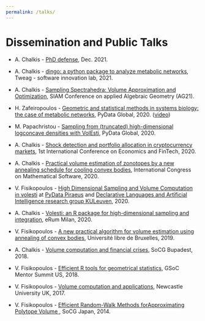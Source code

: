 ```yaml
---
permalink: /talks/
---
```


# Dissemination and Public Talks

- A. Chalkis - [PhD defense](https://www.slideshare.net/ApostolosChalkis/the-slides-of-my-phd-defense), Dec. 2021.
- A. Chalkis - [dingo: a python package to analyze metabolic networks](https://www.slideshare.net/ApostolosChalkis/dingo-a-python-package-to-analyzes-metabolic-networks), Tweag - software innovation lab, 2021.
- A. Chalkis - [Sampling Spectrahedra: Volume Approximation and Optimization](https://www.slideshare.net/ApostolosChalkis/sampling-spectrahedra-volume-approximation-and-optimization), SIAM Conference on applied Algebraic Geometry (AG21).

- H. Zafeiropoulos - <A href="https://docs.google.com/presentation/d/1ibXSac0_bQR2n6myYCvIac5M5V0JwLIEzPrhsbSTb20">Geometric and statistical methods in systems biology: the case of metabolic networks</A>, PyData Global, 2020. 
(<A href="https://www.youtube.com/watch?v=zg8KFZ_LbHM&t=1s">video</A>)
- M. Papachristou - <A href="https://global.pydata.org/talks/144">Sampling from (truncated)
high-dimensional logconcave densities with VolEsti</A>, PyData Global, 2020.
- A. Chalkis - [Shock detection and portfolio allocation in cryptocurrency markets](https://www.slideshare.net/ApostolosChalkis/shock-detection-and-portfolio-allocation-in-cryptocurrency-markets), 1st International Conference on Economics and FinTech, 2020.


- A. Chalkis - <A href="https://">Practical volume estimation of zonotopes by a new annealing
schedule for cooling convex bodies</A>, International Congress on Mathematical
Software, 2020.


- V. Fisikopoulos - <A href="https://www.slideshare.net/VissarionFisikopoulo/highdimensional-sampling-and-volume-computation"> High Dimensional Sampling and Volume Computation in volesti</A> at <A href="https://www.meetup.com/PyData-Piraeus/events/268082162/">PyData Piraeus</A> and <A href="https://dtai.cs.kuleuven.be/seminars/high-dimensional-sampling-and-volume-computation-vissarion-fisikopoulos-uoa">Declarative Languages and Artificial Intelligence research group KULeuven</A>, 2020.


- A. Chalkis - <A href="https://milano-r.github.io/erum2020program/regular-talks.html#high-dimensional-sampling-and-volume-computation">Volesti: an R package for high-dimensional sampling and integration</A>, eRum  Milan, 2020.


- V. Fisikopoulos - <A href="https://www.slideshare.net/VissarionFisikopoulo/a-new-practical-algorithm-for-volume-estimation-using-annealing-of-convex-bodies">A new practical algorithm for volume estimation using annealing of convex bodies</A>, Université libre de Bruxelles, 2019.


- A. Chalkis - <A href="https://www.slideshare.net/ApostolosChalkis/presentation-socg">Volume computation and financial crises</A>, SoCG Bupadest, 2018.


- V. Fisikopoulos - <A href="https://www.slideshare.net/VissarionFisikopoulo/efficient-r-tools-for-geometrical-statistics">Efficient R tools for geometrical statistics</A>, GSoC Mentor Summit US, 2018.


- V. Fisikopoulos - <A href="https://www.slideshare.net/VissarionFisikopoulo/volume-computation-and-applications">Volume computation and applications</A>, Newcastle University UK, 2017.


- V. Fisikopoulos - <A href="https://www.slideshare.net/VissarionFisikopoulo/efficient-randomwalk-methods-forapproximating-polytope-volume">Efficient Random-Walk Methods forApproximating Polytope Volume </A>, SoCG Japan, 2014.
